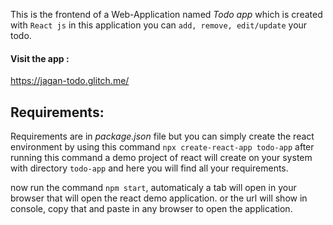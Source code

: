 This is the frontend of a Web-Application named *Todo app* which is created with `React js` 
in this application you can `add, remove, edit/update` your todo.

#### Visit the app : 
 https://jagan-todo.glitch.me/ 

## Requirements:
Requirements are in *package.json* file but you can simply create the react environment by using this command 
`npx create-react-app todo-app` after running this command a demo project of react will create on your system with directory `todo-app` and here you will find all your requirements.

now run the command `npm start`, automaticaly a tab will open in your browser that will open the react demo application. or the url will show in console, copy that and paste in any browser to open the application.
